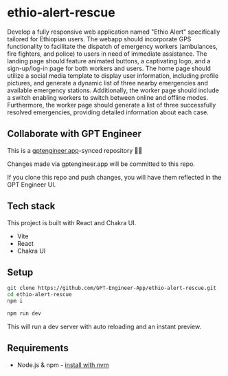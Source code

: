 # ethio-alert-rescue

Develop a fully responsive web application named "Ethio Alert" specifically tailored for Ethiopian users. The webapp should incorporate GPS functionality to facilitate the dispatch of emergency workers (ambulances, fire fighters, and police) to users in need of immediate assistance. The landing page should feature animated buttons, a captivating logo, and a sign-up/log-in page for both workers and users. The home page should utilize a social media template to display user information, including profile pictures, and generate a dynamic list of three nearby emergencies and available emergency stations. Additionally, the worker page should include a switch enabling workers to switch between online and offline modes. Furthermore, the worker page should generate a list of three successfully resolved emergencies, providing detailed information about each case.

## Collaborate with GPT Engineer

This is a [gptengineer.app](https://gptengineer.app)-synced repository 🌟🤖

Changes made via gptengineer.app will be committed to this repo.

If you clone this repo and push changes, you will have them reflected in the GPT Engineer UI.

## Tech stack

This project is built with React and Chakra UI.

- Vite
- React
- Chakra UI

## Setup

```sh
git clone https://github.com/GPT-Engineer-App/ethio-alert-rescue.git
cd ethio-alert-rescue
npm i
```

```sh
npm run dev
```

This will run a dev server with auto reloading and an instant preview.

## Requirements

- Node.js & npm - [install with nvm](https://github.com/nvm-sh/nvm#installing-and-updating)
